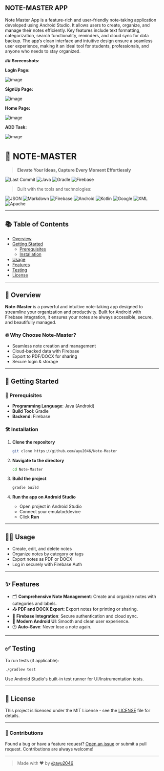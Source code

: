 ## NOTE-MASTER APP
Note Master App is a feature-rich and user-friendly note-taking application developed using Android Studio. It allows users to create, organize, and manage their notes efficiently. Key features include text formatting, categorization, search functionality, reminders, and cloud sync for data backup. The app’s clean interface and intuitive design ensure a seamless user experience, making it an ideal tool for students, professionals, and anyone who needs to stay organized.

**## Screenshots:**

**LogIn Page:**

![image](https://github.com/user-attachments/assets/a5d3d44d-e7c7-4587-88d9-d6b64c6d2ab7)

**SignUp Page:**

![image](https://github.com/user-attachments/assets/d2cd0fda-9b19-40cd-b445-7cb1916dac33)

**Home Page:**

![image](https://github.com/user-attachments/assets/e0541f23-d2e6-413f-b442-2658b8f76be4)

**ADD Task:**

![image](https://github.com/user-attachments/assets/ea57660c-cad1-470a-a90b-7ec9424c9ed5)


# 📝 NOTE-MASTER

> **Elevate Your Ideas, Capture Every Moment Effortlessly**

![Last Commit](https://img.shields.io/github/last-commit/ayu2046/Note-Master?style=flat-square)
![Java](https://img.shields.io/badge/java-100%25-blue?style=flat-square)
![Gradle](https://img.shields.io/badge/build-gradle-success?style=flat-square)
![Firebase](https://img.shields.io/badge/Backend-Firebase-orange?style=flat-square)

> Built with the tools and technologies:

![JSON](https://img.shields.io/badge/-JSON-informational?style=flat-square)
![Markdown](https://img.shields.io/badge/-Markdown-lightgrey?style=flat-square)
![Firebase](https://img.shields.io/badge/-Firebase-orange?style=flat-square)
![Android](https://img.shields.io/badge/-Android-brightgreen?style=flat-square)
![Kotlin](https://img.shields.io/badge/-Kotlin-purple?style=flat-square)
![Google](https://img.shields.io/badge/-Google-blue?style=flat-square)
![XML](https://img.shields.io/badge/-XML-blueviolet?style=flat-square)
![Apache](https://img.shields.io/badge/-Apache-red?style=flat-square)

---

## 📚 Table of Contents

- [Overview](#overview)
- [Getting Started](#getting-started)
  - [Prerequisites](#prerequisites)
  - [Installation](#installation)
- [Usage](#usage)
- [Features](#features)
- [Testing](#testing)
- [License](#license)

---

## 📌 Overview

**Note-Master** is a powerful and intuitive note-taking app designed to streamline your organization and productivity. Built for Android with Firebase integration, it ensures your notes are always accessible, secure, and beautifully managed.

### 🔥 Why Choose Note-Master?

- Seamless note creation and management  
- Cloud-backed data with Firebase  
- Export to PDF/DOCX for sharing  
- Secure login & storage  

---

## 🚀 Getting Started

### 🔧 Prerequisites

- **Programming Language**: Java (Android)
- **Build Tool**: Gradle
- **Backend**: Firebase

### 🛠️ Installation

1. **Clone the repository**

   ```bash
   git clone https://github.com/ayu2046/Note-Master
   ```

2. **Navigate to the directory**

   ```bash
   cd Note-Master
   ```

3. **Build the project**

   ```bash
   gradle build
   ```

4. **Run the app on Android Studio**

   - Open project in Android Studio
   - Connect your emulator/device
   - Click **Run**

---

## 🧑‍💻 Usage

- Create, edit, and delete notes
- Organize notes by category or tags
- Export notes as PDF or DOCX
- Log in securely with Firebase Auth

---

## ✨ Features

- 🗂️ **Comprehensive Note Management**: Create and organize notes with categories and labels.
- 📤 **PDF and DOCX Export**: Export notes for printing or sharing.
- 🔐 **Firebase Integration**: Secure authentication and cloud sync.
- 📱 **Modern Android UI**: Smooth and clean user experience.
- 🕒 **Auto-Save**: Never lose a note again.

---

## ✅ Testing

To run tests (if applicable):

```bash
./gradlew test
```

Use Android Studio's built-in test runner for UI/Instrumentation tests.

---

## 📄 License

This project is licensed under the MIT License - see the [LICENSE](LICENSE) file for details.

---

### 🙌 Contributions

Found a bug or have a feature request? [Open an issue](https://github.com/ayu2046/Note-Master/issues) or submit a pull request. Contributions are always welcome!

---

> Made with ❤️ by [@ayu2046](https://github.com/ayu2046)
